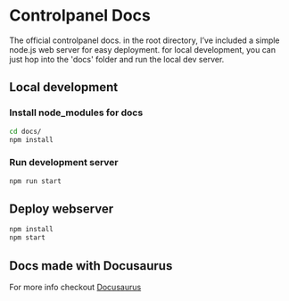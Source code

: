 # Controlpanel Docs
The official controlpanel docs. in the root directory, I’ve included a simple node.js web server for easy deployment. for local development, you can just hop into the 'docs' folder and run the local dev server.

## Local development
### Install node_modules for docs
```bash
cd docs/
npm install
```

### Run development server
```bash
npm run start
```

## Deploy webserver
```bash
npm install
npm start
```

## Docs made with Docusaurus
For more info checkout [Docusaurus](https://docusaurus.io/ "Docusaurus")


